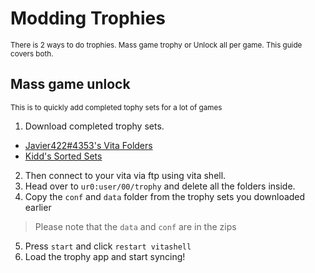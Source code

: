 # Modding Trophies
<sub> There is 2 ways to do trophies. Mass game trophy or Unlock all per game. This guide covers both. </sub>

## Mass game unlock
<sub> This is to quickly add completed tophy sets for a lot of games </sub>

1. Download completed trophy sets.
  - [Javier422#4353's Vita Folders ](https://www.mediafire.com/file/rzcyyzgl6b7n8ny/2293+VITA+FOLDERS+BY+JAVIER422.rar/file)
  - [Kidd's Sorted Sets](#) 

2. Then connect to your vita via ftp using vita shell. 
3. Head over to `ur0:user/00/trophy` and delete all the folders inside.
4. Copy the `conf` and `data` folder from the trophy sets you downloaded earlier
> Please note that the `data` and `conf` are in the zips
5. Press `start` and click `restart vitashell`
6. Load the trophy app and start syncing! 
